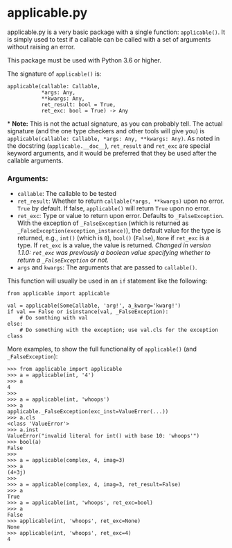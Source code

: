 # applicable.py

applicable.py is a very basic package with a single function: `applicable()`. It is simply used to test if a callable can be called with a set of arguments without raising an error.

This package must be used with Python 3.6 or higher.

The signature of `applicable()` is:

    applicable(callable: Callable,
               *args: Any,
               **kwargs: Any,
               ret_result: bool = True,
               ret_exc: bool = True) -> Any

\* **Note:** This is not the actual signature, as you can probably tell. The actual signature (and the one type checkers and other tools will give you) is `applicable(callable: Callable, *args: Any, **kwargs: Any)`. As noted in the docstring (`applicable.__doc__`), `ret_result` and `ret_exc` are special keyword arguments, and it would be preferred that they be used after the callable arguments.

### Arguments:

- `callable`: The callable to be tested
- `ret_result`: Whether to return `callable(*args, **kwargs)` upon no error. `True` by default. If false, `applicable()` will return `True` upon no error.
- `ret_exc`: Type or value to return upon error. Defaults to `_FalseException`. With the exception of `_FalseException` (which is returned as `_FalseException(exception_instance)`), the default value for the type is returned, e.g., `int()` (which is `0`), `bool()` (`False`), `None` if `ret_exc` is a type. If `ret_exc` is a value, the value is returned. *Changed in version 1.1.0: `ret_exc` was previously a boolean value specifying whether to return a `_FalseException` or not.*
- `args` and `kwargs`: The arguments that are passed to `callable()`.

This function will usually be used in an `if` statement like the following:
```
from applicable import applicable

val = applicable(SomeCallable, 'arg!', a_kwarg='kwarg!')
if val == False or isinstance(val, _FalseException):
    # Do somthing with val
else:
    # Do something with the exception; use val.cls for the exception class
```

More examples, to show the full functionality of `applicable()` (and `_FalseException`):
```
>>> from applicable import applicable
>>> a = applicable(int, '4')
>>> a
4
>>>
>>> a = applicable(int, 'whoops')
>>> a
applicable._FalseException(exc_inst=ValueError(...))
>>> a.cls
<class 'ValueError'>
>>> a.inst
ValueError("invalid literal for int() with base 10: 'whoops'")
>>> bool(a)
False
>>>
>>> a = applicable(complex, 4, imag=3)
>>> a
(4+3j)
>>>
>>> a = applicable(complex, 4, imag=3, ret_result=False)
>>> a
True
>>> a = applicable(int, 'whoops', ret_exc=bool)
>>> a
False
>>> applicable(int, 'whoops', ret_exc=None)
None
>>> applicable(int, 'whoops', ret_exc=4)
4
```
